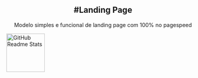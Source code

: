 
<p align="center">
  <h2 align="center">#Landing Page</h2>
  <p align="center">Modelo simples e funcional de landing page com 100% no pagespeed</p>
 <img align="center" src="https://res.cloudinary.com/anuraghazra/image/upload/v1594908242/logo_ccswme.svg" width="100px" alt="GitHub Readme Stats" />
</p>

